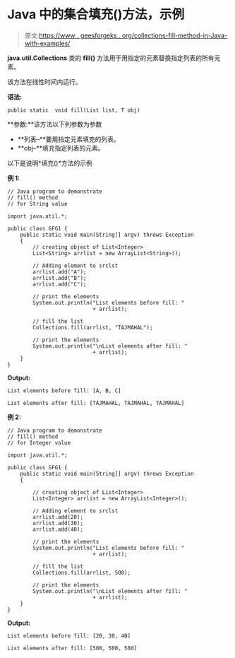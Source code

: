 # Java 中的集合填充()方法，示例

> 原文:[https://www . geesforgeks . org/collections-fill-method-in-Java-with-examples/](https://www.geeksforgeeks.org/collections-fill-method-in-java-with-examples/)

**java.util.Collections** 类的 **fill()** 方法用于用指定的元素替换指定列表的所有元素。

该方法在线性时间内运行。

**语法:**

```
public static  void fill(List list, T obj)
```

**参数:**该方法以下列参数为参数

*   **列表–**要用指定元素填充的列表。
*   **obj–**填充指定列表的元素。

以下是说明*填充()*方法的示例

**例 1:**

```
// Java program to demonstrate
// fill() method
// for String value

import java.util.*;

public class GFG1 {
    public static void main(String[] argv) throws Exception
    {
        // creating object of List<Integer>
        List<String> arrlist = new ArrayList<String>();

        // Adding element to srclst
        arrlist.add("A");
        arrlist.add("B");
        arrlist.add("C");

        // print the elements
        System.out.println("List elements before fill: "
                           + arrlist);

        // fill the list
        Collections.fill(arrlist, "TAJMAHAL");

        // print the elements
        System.out.println("\nList elements after fill: "
                           + arrlist);
    }
}
```

**Output:**

```
List elements before fill: [A, B, C]

List elements after fill: [TAJMAHAL, TAJMAHAL, TAJMAHAL]

```

**例 2:**

```
// Java program to demonstrate
// fill() method
// for Integer value

import java.util.*;

public class GFG1 {
    public static void main(String[] argv) throws Exception
    {

        // creating object of List<Integer>
        List<Integer> arrlist = new ArrayList<Integer>();

        // Adding element to srclst
        arrlist.add(20);
        arrlist.add(30);
        arrlist.add(40);

        // print the elements
        System.out.println("List elements before fill: "
                           + arrlist);

        // fill the list
        Collections.fill(arrlist, 500);

        // print the elements
        System.out.println("\nList elements after fill: "
                           + arrlist);
    }
}
```

**Output:**

```
List elements before fill: [20, 30, 40]

List elements after fill: [500, 500, 500]

```